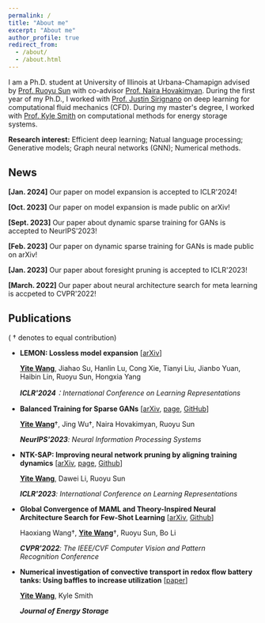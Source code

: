 ```yaml
---
permalink: /
title: "About me"
excerpt: "About me"
author_profile: true
redirect_from: 
  - /about/
  - /about.html
---
```


I am a Ph.D. student at University of Illinois at Urbana-Chamapign advised by [Prof. Ruoyu Sun](https://ruoyus.github.io/) with co-advisor [Prof. Naira Hovakimyan](http://naira.mechse.illinois.edu/). During the first year of my Ph.D., I worked with [Prof. Justin Sirignano](https://jasirign.github.io/) on deep learning for computational fluid mechanics (CFD). During my master's degree, I worked with [Prof. Kyle Smith](https://kcsmith.mechse.illinois.edu/) on computational methods for energy storage systems.

**Research interest:** Efficient deep learning; Natual language processing; Generative models; Graph neural networks (GNN); Numerical methods.

## News

**[Jan. 2024]** Our paper on model expansion is accepted to ICLR'2024!

**[Oct. 2023]** Our paper on model expansion is made public on arXiv!

**[Sept. 2023]** Our paper about dynamic sparse training for GANs is accepted to NeurIPS'2023!

**[Feb. 2023]** Our paper on dynamic sparse training for GANs is made public on arXiv!

**[Jan. 2023]** Our paper about foresight pruning is accepted to ICLR'2023!

**[March. 2022]** Our paper about neural architecture search for meta learning is accpeted to CVPR'2022!

## Publications

( $\dagger$ denotes to equal contribution)

* **LEMON: Lossless model expansion** [[arXiv](https://arxiv.org/abs/2310.07999)]
  
  **<u>Yite Wang</u>**, Jiahao Su, Hanlin Lu, Cong Xie, Tianyi Liu, Jianbo Yuan, Haibin Lin, Ruoyu Sun, Hongxia Yang
  
  ***ICLR'2024**：International Conference on Learning Representations*
- **Balanced Training for Sparse GANs** [[arXiv](https://arxiv.org/abs/2302.14670), [page](https://neurips.cc/virtual/2023/poster/70078), [GitHub](https://github.com/YiteWang/ADAPT)]
  
  **<u>Yite Wang</u>**$\dagger$, Jing Wu$\dagger$, Naira Hovakimyan, Ruoyu Sun
  
  ***NeurIPS'2023**: Neural Information Processing Systems* 

- **NTK-SAP: Improving neural network pruning by aligning training dynamics** [[arXiv](https://arxiv.org/abs/2304.02840), [page](https://iclr.cc/virtual/2023/poster/12107), [Github](https://github.com/YiteWang/NTK-SAP)]
  
  **<u>Yite Wang</u>**, Dawei Li, Ruoyu Sun
  
  ***ICLR'2023**: International Conference on Learning Representations* 

- **Global Convergence of MAML and Theory-Inspired Neural Architecture Search for Few-Shot Learning** [[arXiv](https://arxiv.org/abs/2203.09137), [Github](https://github.com/YiteWang/MetaNTK-NAS)]
  
  Haoxiang Wang$\dagger$, **<u>Yite Wang</u>**$\dagger$, Ruoyu Sun, Bo Li
  
  ***CVPR'2022**: The IEEE/CVF Computer Vision and Pattern Recognition Conference*

- **Numerical investigation of convective transport in redox flow battery tanks: Using baffles to increase utilization** [[paper](https://www.sciencedirect.com/science/article/abs/pii/S2352152X19303469)]
  
  **<u>Yite Wang</u>**, Kyle Smith
  
  ***Journal of Energy Storage*** 
